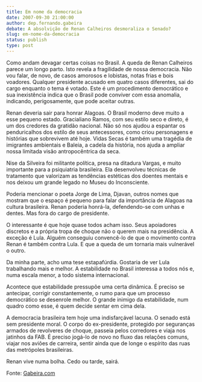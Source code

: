 ```yaml
---
title: Em nome da democracia
date: 2007-09-30 21:00:00
author: dep.fernando.gabeira
debate: A absolvição de Renan Calheiros desmoraliza o Senado?
slug: em-nome-da-democracia
status: publish 
type: post
---
```


  
Como andam devagar certas coisas no Brasil. A queda de Renan Calheiros parece um longo parto. Isto revela a fragilidade de nossa democracia. Não vou falar, de novo, de casos amorosos e lobistas, notas frias e bois voadores. Qualquer presidente acusado em quatro casos diferentes, sai do cargo enquanto o tema é votado. Este é um procedimento democrático e sua inexistência indica que o Brasil pode conviver com essa anomalia, indicando, perigosamente, que pode aceitar outras.  
  
Renan deveria sair para honrar Alagoas. O Brasil moderno deve muito a esse pequeno estado. Gracialiano Ramos, com seu estilo seco e direto, é um dos credores da gratidão nacional. Não só nos ajudou a espantar os penduricalhos dos estilo de seus antecessores, como criou personagens e histórias que sobrevivem até hoje. Vidas Secas é também uma tragédia de imigrantes ambientais e Baleia, a cadela da história, nos ajuda a ampliar nossa limitada visão antropocêntrica da seca.  
  
Nise da Silveira foi militante política, presa na ditadura Vargas, e muito importante para a psiquiatria brasileira. Ela desenvolveu técnicas de tratamento que valorizam as tendências estéticas dos doentes mentais e nos deixou um grande legado no Museu do Inconsciente.  
  
Poderia mencionar o poeta Jorge de Lima, Djavan, outros nomes que mostram que o espaço é pequeno para falar da importância de Alagoas na cultura brasileira. Renan poderia honrá-la, defendendo-se com unhas e dentes. Mas fora do cargo de presidente.  
  
O interessante é que hoje quase todos acham isso. Seus apoiadores discretos e a própria tropa de choque não o querem mais na presidência. A exceção é Lula. Alguém conseguiu convencê-lo de que o movimento contra Renan é também contra Lula. E que a queda de um tornaria mais vulnerável o outro.  
  
Da minha parte, acho uma tese estapafúrdia. Gostaria de ver Lula trabalhando mais e melhor. A estabilidade no Brasil interessa a todos nós e, numa escala menor, a todo sistema internacional.  
  
Acontece que estabilidade pressupõe uma certa dinâmica. É preciso se antecipar, corrigir constantemente, o rumo para que um processo democrático se desenrole melhor. O grande inimigo da estabilidade, num quadro como esse, é quem decide sentar em cima dela.  
  
A democracia brasileira tem hoje uma indisfarçável lacuna. O senado está sem presidente moral. O corpo do ex-presidente, protegido por seguranças armados de revolveres de choque, passeia pelos corredores e viaja nos jatinhos da FAB. É preciso jogá-lo de novo no fluxo das relações comuns, viajar nos aviões de carreira, sentir ainda que de longe o espírito das ruas das metrópoles brasileiras.  
  
Renan vive numa bolha. Cedo ou tarde, sairá.  
  
Fonte: [Gabeira.com](http://www.gabeira.com.br/blog/blog.asp?id=4794)
